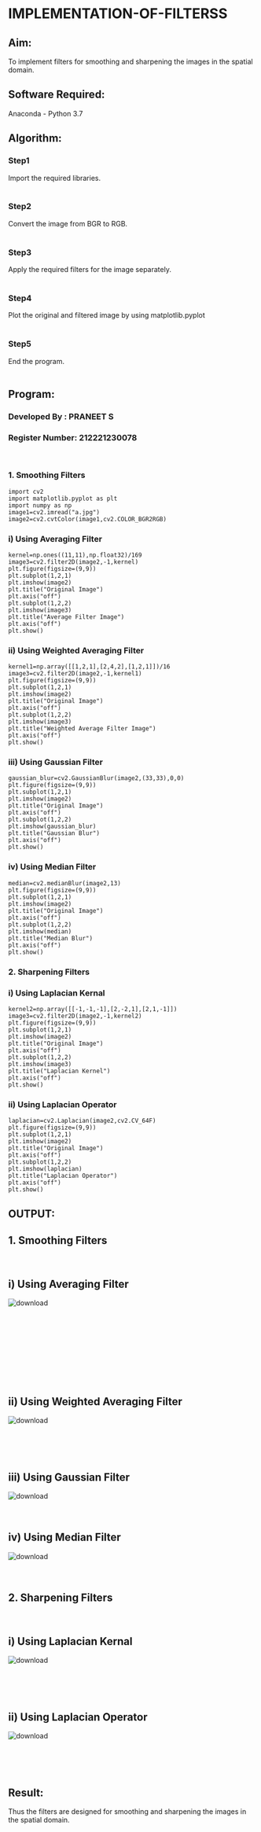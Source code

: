# IMPLEMENTATION-OF-FILTERSS
## Aim:
To implement filters for smoothing and sharpening the images in the spatial domain.

## Software Required:
Anaconda - Python 3.7

## Algorithm:
### Step1
Import the required libraries.
</br>
</br> 

### Step2
Convert the image from BGR to RGB.
</br>
</br> 

### Step3
Apply the required filters for the image separately.
</br>
</br> 

### Step4
Plot the original and filtered image by using matplotlib.pyplot
</br>
</br> 

### Step5
End the program.
</br>
</br> 

## Program:
### Developed By   : PRANEET S
### Register Number: 212221230078
</br>

### 1. Smoothing Filters
```
import cv2
import matplotlib.pyplot as plt
import numpy as np
image1=cv2.imread("a.jpg")
image2=cv2.cvtColor(image1,cv2.COLOR_BGR2RGB)
```

### i) Using Averaging Filter
```
kernel=np.ones((11,11),np.float32)/169
image3=cv2.filter2D(image2,-1,kernel)
plt.figure(figsize=(9,9))
plt.subplot(1,2,1)
plt.imshow(image2)
plt.title("Original Image")
plt.axis("off")
plt.subplot(1,2,2)
plt.imshow(image3)
plt.title("Average Filter Image")
plt.axis("off")
plt.show()
```

### ii) Using Weighted Averaging Filter
```
kernel1=np.array([[1,2,1],[2,4,2],[1,2,1]])/16
image3=cv2.filter2D(image2,-1,kernel1)
plt.figure(figsize=(9,9))
plt.subplot(1,2,1)
plt.imshow(image2)
plt.title("Original Image")
plt.axis("off")
plt.subplot(1,2,2)
plt.imshow(image3)
plt.title("Weighted Average Filter Image")
plt.axis("off")
plt.show()
```

### iii) Using Gaussian Filter
```
gaussian_blur=cv2.GaussianBlur(image2,(33,33),0,0)
plt.figure(figsize=(9,9))
plt.subplot(1,2,1)
plt.imshow(image2)
plt.title("Original Image")
plt.axis("off")
plt.subplot(1,2,2)
plt.imshow(gaussian_blur)
plt.title("Gaussian Blur")
plt.axis("off")
plt.show()
```

### iv) Using Median Filter
```
median=cv2.medianBlur(image2,13)
plt.figure(figsize=(9,9))
plt.subplot(1,2,1)
plt.imshow(image2)
plt.title("Original Image")
plt.axis("off")
plt.subplot(1,2,2)
plt.imshow(median)
plt.title("Median Blur")
plt.axis("off")
plt.show()
```

### 2. Sharpening Filters

### i) Using Laplacian Kernal
```
kernel2=np.array([[-1,-1,-1],[2,-2,1],[2,1,-1]])
image3=cv2.filter2D(image2,-1,kernel2)
plt.figure(figsize=(9,9))
plt.subplot(1,2,1)
plt.imshow(image2)
plt.title("Original Image")
plt.axis("off")
plt.subplot(1,2,2)
plt.imshow(image3)
plt.title("Laplacian Kernel")
plt.axis("off")
plt.show()
```

### ii) Using Laplacian Operator
```
laplacian=cv2.Laplacian(image2,cv2.CV_64F)
plt.figure(figsize=(9,9))
plt.subplot(1,2,1)
plt.imshow(image2)
plt.title("Original Image")
plt.axis("off")
plt.subplot(1,2,2)
plt.imshow(laplacian)
plt.title("Laplacian Operator")
plt.axis("off")
plt.show()
```

## OUTPUT:
## 1. Smoothing Filters

</br>

## i) Using Averaging Filter
![download](https://github.com/aldrinlijo04/IMPLEMENTATION-OF-FILTERSS/assets/118544279/0c3d5d82-0e58-4efc-8cf9-c8d9a2a70388)

</br>
</br>
</br>
</br>
</br>
</br>
</br>
</br>

## ii) Using Weighted Averaging Filter
![download](https://github.com/aldrinlijo04/IMPLEMENTATION-OF-FILTERSS/assets/118544279/cf6d8073-b160-4853-9d15-f58dcd6f5284)

</br>
</br>
</br>

## iii) Using Gaussian Filter
![download](https://github.com/aldrinlijo04/IMPLEMENTATION-OF-FILTERSS/assets/118544279/9283aed3-cbae-4ea5-b9c7-00967958f598)
</br>
</br>
</br>

## iv) Using Median Filter
![download](https://github.com/aldrinlijo04/IMPLEMENTATION-OF-FILTERSS/assets/118544279/632457d5-b675-4e20-bf20-9016a049e6e0)
</br>
</br>
</br>

## 2. Sharpening Filters

</br>

## i) Using Laplacian Kernal
![download](https://github.com/aldrinlijo04/IMPLEMENTATION-OF-FILTERSS/assets/118544279/d69a9a30-8ece-4b6e-bd34-a7044cb2ba96)

</br>
</br>
</br>

## ii) Using Laplacian Operator
![download](https://github.com/aldrinlijo04/IMPLEMENTATION-OF-FILTERSS/assets/118544279/1de13591-1301-4821-b9e9-f2f43977e1b4)

</br>
</br>
</br>

## Result:
Thus the filters are designed for smoothing and sharpening the images in the spatial domain.
